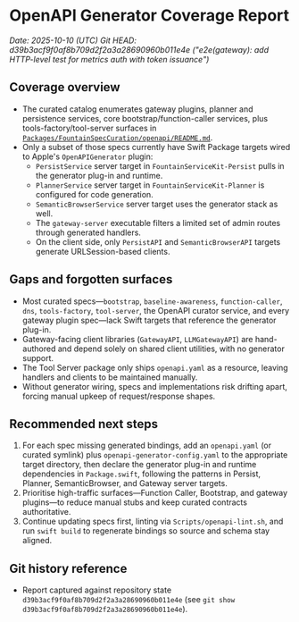 # OpenAPI Generator Coverage Report

_Date: 2025-10-10 (UTC)_
_Git HEAD: d39b3acf9f0af8b709d2f2a3a28690960b011e4e ("e2e(gateway): add HTTP-level test for metrics auth with token issuance")_

## Coverage overview
- The curated catalog enumerates gateway plugins, planner and persistence services, core bootstrap/function-caller services, plus tools-factory/tool-server surfaces in [`Packages/FountainSpecCuration/openapi/README.md`](Packages/FountainSpecCuration/openapi/README.md).
- Only a subset of those specs currently have Swift Package targets wired to Apple's `OpenAPIGenerator` plugin:
  - `PersistService` server target in `FountainServiceKit-Persist` pulls in the generator plug-in and runtime.
  - `PlannerService` server target in `FountainServiceKit-Planner` is configured for code generation.
  - `SemanticBrowserService` server target uses the generator stack as well.
  - The `gateway-server` executable filters a limited set of admin routes through generated handlers.
  - On the client side, only `PersistAPI` and `SemanticBrowserAPI` targets generate URLSession-based clients.

## Gaps and forgotten surfaces
- Most curated specs—`bootstrap`, `baseline-awareness`, `function-caller`, `dns`, `tools-factory`, `tool-server`, the OpenAPI curator service, and every gateway plugin spec—lack Swift targets that reference the generator plug-in.
- Gateway-facing client libraries (`GatewayAPI`, `LLMGatewayAPI`) are hand-authored and depend solely on shared client utilities, with no generator support.
- The Tool Server package only ships `openapi.yaml` as a resource, leaving handlers and clients to be maintained manually.
- Without generator wiring, specs and implementations risk drifting apart, forcing manual upkeep of request/response shapes.

## Recommended next steps
1. For each spec missing generated bindings, add an `openapi.yaml` (or curated symlink) plus `openapi-generator-config.yaml` to the appropriate target directory, then declare the generator plug-in and runtime dependencies in `Package.swift`, following the patterns in Persist, Planner, SemanticBrowser, and Gateway server targets.
2. Prioritise high-traffic surfaces—Function Caller, Bootstrap, and gateway plugins—to reduce manual stubs and keep curated contracts authoritative.
3. Continue updating specs first, linting via `Scripts/openapi-lint.sh`, and run `swift build` to regenerate bindings so source and schema stay aligned.

## Git history reference
- Report captured against repository state `d39b3acf9f0af8b709d2f2a3a28690960b011e4e` (see `git show d39b3acf9f0af8b709d2f2a3a28690960b011e4e`).
